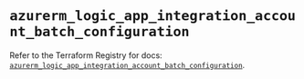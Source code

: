 # `azurerm_logic_app_integration_account_batch_configuration`

Refer to the Terraform Registry for docs: [`azurerm_logic_app_integration_account_batch_configuration`](https://registry.terraform.io/providers/hashicorp/azurerm/4.18.0/docs/resources/logic_app_integration_account_batch_configuration).
